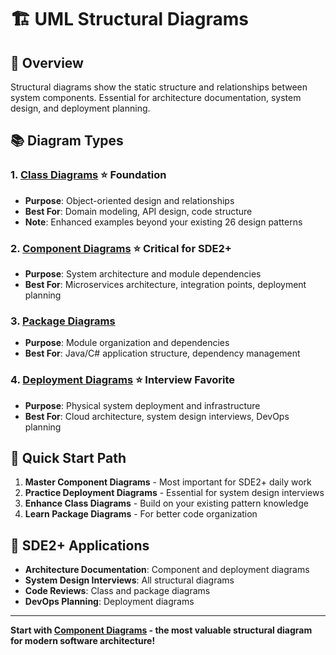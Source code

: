 # 🏗️ UML Structural Diagrams

## 🎯 **Overview**

Structural diagrams show the static structure and relationships between system components. Essential for architecture documentation, system design, and deployment planning.

## 📚 **Diagram Types**

### **1. [Class Diagrams](./01-class-diagrams.md)** ⭐ **Foundation**

- **Purpose**: Object-oriented design and relationships
- **Best For**: Domain modeling, API design, code structure
- **Note**: Enhanced examples beyond your existing 26 design patterns

### **2. [Component Diagrams](./02-component-diagrams.md)** ⭐ **Critical for SDE2+**

- **Purpose**: System architecture and module dependencies
- **Best For**: Microservices architecture, integration points, deployment planning

### **3. [Package Diagrams](./03-package-diagrams.md)**

- **Purpose**: Module organization and dependencies
- **Best For**: Java/C# application structure, dependency management

### **4. [Deployment Diagrams](./04-deployment-diagrams.md)** ⭐ **Interview Favorite**

- **Purpose**: Physical system deployment and infrastructure
- **Best For**: Cloud architecture, system design interviews, DevOps planning

## 🚀 **Quick Start Path**

1. **Master Component Diagrams** - Most important for SDE2+ daily work
2. **Practice Deployment Diagrams** - Essential for system design interviews
3. **Enhance Class Diagrams** - Build on your existing pattern knowledge
4. **Learn Package Diagrams** - For better code organization

## 💼 **SDE2+ Applications**

- **Architecture Documentation**: Component and deployment diagrams
- **System Design Interviews**: All structural diagrams
- **Code Reviews**: Class and package diagrams
- **DevOps Planning**: Deployment diagrams

---

**Start with [Component Diagrams](./02-component-diagrams.md) - the most valuable structural diagram for modern software architecture!**
